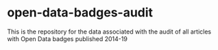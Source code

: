 # open-data-badges-audit
This is the repository for the data associated with the audit of all articles with Open Data badges published 2014-19
